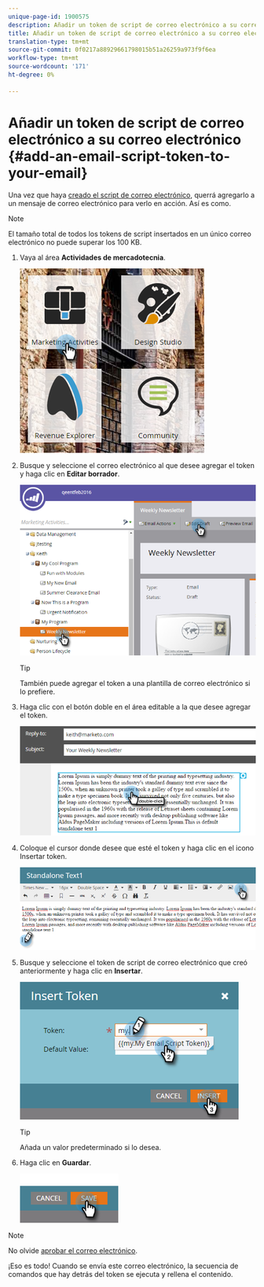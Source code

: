 ```yaml
---
unique-page-id: 1900575
description: Añadir un token de script de correo electrónico a su correo electrónico - Documentos de marketing - Documentación del producto
title: Añadir un token de script de correo electrónico a su correo electrónico
translation-type: tm+mt
source-git-commit: 0f0217a88929661798015b51a26259a973f9f6ea
workflow-type: tm+mt
source-wordcount: '171'
ht-degree: 0%

---
```



# Añadir un token de script de correo electrónico a su correo electrónico {#add-an-email-script-token-to-your-email}

Una vez que haya [creado el script de correo electrónico](/help/marketo/product-docs/email-marketing/general/using-tokens/create-an-email-script-token.md), querrá agregarlo a un mensaje de correo electrónico para verlo en acción. Así es como.

>[!NOTE]
>
>El tamaño total de todos los tokens de script insertados en un único correo electrónico no puede superar los 100 KB.

1. Vaya al área **Actividades de mercadotecnia**.

   ![](assets/one-2.png)

1. Busque y seleccione el correo electrónico al que desee agregar el token y haga clic en **Editar borrador**.

   ![](assets/two-2.png)

   >[!TIP]
   >
   >También puede agregar el token a una plantilla de correo electrónico si lo prefiere.

1. Haga clic con el botón doble en el área editable a la que desee agregar el token.

   ![](assets/three-2.png)

1. Coloque el cursor donde desee que esté el token y haga clic en el icono Insertar token.

   ![](assets/four-2.png)

1. Busque y seleccione el token de script de correo electrónico que creó anteriormente y haga clic en **Insertar**.

   ![](assets/five-1.png)

   >[!TIP]
   >
   >Añada un valor predeterminado si lo desea.

1. Haga clic en **Guardar**.

   ![](assets/six.png)

>[!NOTE]
>
>No olvide [aprobar el correo electrónico](/help/marketo/product-docs/email-marketing/general/creating-an-email/approve-an-email.md).

¡Eso es todo! Cuando se envía este correo electrónico, la secuencia de comandos que hay detrás del token se ejecuta y rellena el contenido.
